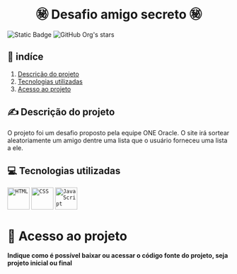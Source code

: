 ﻿<h1 align="center"> ㊙️ Desafio amigo secreto ㊙️ </h1> 

![Static Badge](https://img.shields.io/badge/Status-Concluido-green) ![GitHub Org's stars](https://img.shields.io/github/stars/matheus-costa-dev?style=social)


## 📓 indíce  

1. [Descrição do projeto](#descrição-do-projeto)
2. [Tecnologias utilizadas](#tecnologias-utilizadas)
2. [Acesso ao projeto](#acesso-ao-projeto)

## ✍️ Descrição do projeto  

O projeto foi um desafio proposto pela equipe ONE Oracle. O site irá sortear aleatoriamente um amigo dentre uma lista que o usuário forneceu uma lista a ele.

## 💻 Tecnologias utilizadas

<div align="left">
	<code><img width="50" src="https://raw.githubusercontent.com/marwin1991/profile-technology-icons/refs/heads/main/icons/html.png" alt="HTML" title="HTML"/></code>
	<code><img width="50" src="https://raw.githubusercontent.com/marwin1991/profile-technology-icons/refs/heads/main/icons/css.png" alt="CSS" title="CSS"/></code>
	<code><img width="50" src="https://raw.githubusercontent.com/marwin1991/profile-technology-icons/refs/heads/main/icons/javascript.png" alt="JavaScript" title="JavaScript"/></code>
</div>

# 📁 Acesso ao projeto 

**Indique como é possível baixar ou acessar o código fonte do projeto, seja projeto inicial ou final**
